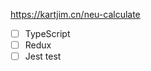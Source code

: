 
https://kartjim.cn/neu-calculate


- [ ] TypeScript
- [ ] Redux
- [ ] Jest test

<!-- 配置问题：
- ico
- manifest.json -->

<!-- 
### 提示

- 测试： [npm test](https://facebook.github.io/create-react-app/docs/running-tests)
- [Making a Progressive Web App](https://facebook.github.io/create-react-app/docs/making-a-progressive-web-app)
- Deployment：`npm run deploy`

-->
